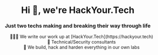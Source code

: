 <div align="center">
<h1>Hi 👋, we're HackYour.Tech</h1>
<h3>Just two techs making and breaking their way through life</h3>

<ul style="list-style-type: none;">
<li>👨🏼‍💻 We write our work up at [HackYour.Tech](https://hackyour.tech)</li>
<li>💼 Technical/Security consultants</li>
<li>🧪 We build, hack and harden everything in our own labs</li>
</ul>
</div>
<!--<h3 align="left">Connect with us:</h3>
<p align="left">
</p>->
